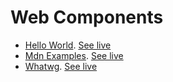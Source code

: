 # Web Components

- [Hello World](hello-world). [See live](https://thegicode.github.io/vanilaJS-lab/web-components/hello-world)
- [Mdn Examples](mdn-examples). [See live](https://thegicode.github.io/vanilaJS-lab/web-components/mdn-examples)
- [Whatwg](whatwg). [See live](https://thegicode.github.io/vanilaJS-lab/web-components/whatwg)
